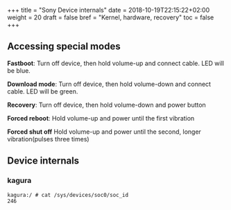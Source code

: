 +++
title = "Sony Device internals"
date = 2018-10-19T22:15:22+02:00
weight = 20
draft = false
bref = "Kernel, hardware, recovery"
toc = false
+++
<!-- description = "Understanding the foundations" -->

## Accessing special modes
**Fastboot**: Turn off device, then hold volume-up and connect cable. LED will
be blue.

**Download mode**: Turn off device, then hold volume-down and connect cable. LED
will be green.

**Recovery**: Turn off device, then hold volume-down and power button

**Forced reboot**: Hold volume-up and power until the first vibration

**Forced shut off** Hold volume-up and power until the second, longer
vibration(pulses three times)

## Device internals

### kagura
```
kagura:/ # cat /sys/devices/soc0/soc_id
246
```

<!-- ## Leds, thermals, sensors -->

<!-- ## Camera -->

<!-- ## Proprietary modules -->

<!-- ## SoC/Qualcomm stuff -->
